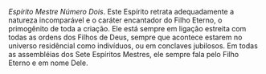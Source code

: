 ﻿<I>Espírito Mestre Número Dois</I>. Este Espírito retrata adequadamente a natureza incomparável e o caráter encantador do Filho Eterno, o primogênito de toda a criação. Ele está sempre em ligação estreita com todas as ordens dos Filhos de Deus, sempre que acontece estarem no universo residêncial como indivíduos, ou em conclaves jubilosos. Em todas as assembléias dos Sete Espíritos Mestres, ele sempre fala pelo Filho Eterno e em nome Dele.